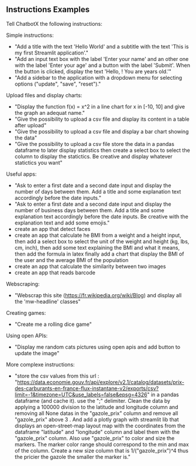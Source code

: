 ## Instructions Examples

Tell ChatbotX the following instructions:

Simple instructions:
- "Add a title with the text 'Hello World' and a subtitle with the text 'This is my first Streamlit application'."
- "Add an input text box with the label 'Enter your name' and an other one with the label 'Enter your age' and a button with the label 'Submit'. When the button is clicked, display the text 'Hello, <name>! You are <age> years old.'"
- "Add a sidebar to the application with a dropdown menu for selecting options ("update", "save", "reset")."

Upload files and display charts:
- "Display the function f(x) = x^2 in a line chart for x in [-10, 10] and give the graph an adequat name."
- "Give the possibility to upload a csv file and display its content in a table after upload"
- "Give the possibility to upload a csv file and display a bar chart showing the data"
- "Give the possibility to upload a csv file store the data in a pandas dataframe to later display statistics then create a select box to select the column to display the statictics. Be creative and display whatever statictics you want"

Useful apps:
- "Ask to enter a first date and a second date input and display the number of days between them. Add a title and some explanation text accordingly before the date inputs."
- "Ask to enter a first date and a second date input and display the number of business days between them. Add a title and some explanation text accordingly before the date inputs. Be creative with the explanation text and add some emojis."
- create an app that detect faces
- create an app that calculate he BMI from a weight and a height input, then add a select box to select the unit of the weight and height (kg, lbs, cm, inch), then add some text explaining the BMI and what it means, then add the formula in latex finally add a chart that display the BMI of the user and the average BMI of the population
- create an app that calculate the similarity between two images
- create an app that reads barcode

Webscraping:
- "Webscrap this site (https://fr.wikipedia.org/wiki/Blog) and display all the 'mw-headline' classes"

Creating games:
- "Create me a rolling dice game"

Using open APIs:
- "Display me random cats pictures using open apis and add button to update the image"

More complexe instructions:
- "store the csv values from this url : "https://data.economie.gouv.fr/api/explore/v2.1/catalog/datasets/prix-des-carburants-en-france-flux-instantane-v2/exports/csv?limit=-1&timezone=UTC&use_labels=false&epsg=4326" in a pandas dataframe (and cache it). use the ";" delimiter. Clean the data by applying a 100000 division to the latitude and longitude column and removing all None datas in the "gazole_prix" column and remove all "gazole_prix" above 3 . And add a plotly graph with streamlit lib that displays an open-street-map layout map with the coordinates from the dataframe "latitude" and "longitude" column and label them with the "gazole_prix" column. Also use "gazole_prix" to color and size the markers. The marker color range should correspond to the min and max of the column. Create a new size column that is 1/("gazole_prix")^4 thus the pricier the gazole the smaller the marker is."